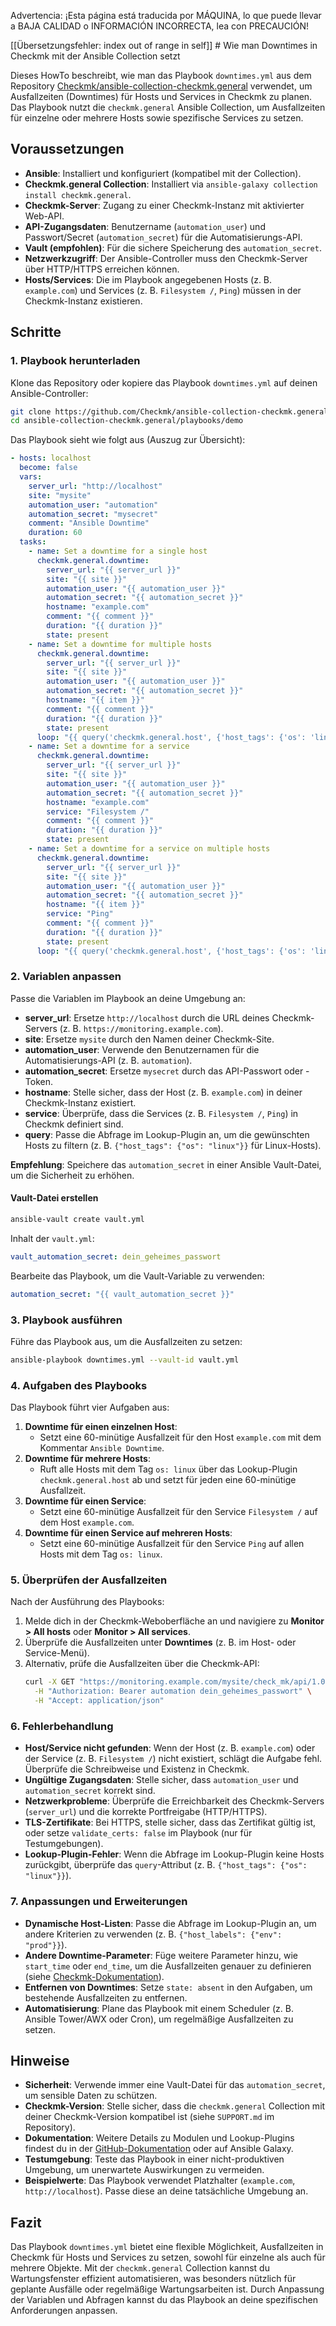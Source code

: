 Advertencia: ¡Esta página está traducida por MÁQUINA, lo que puede llevar a BAJA CALIDAD o INFORMACIÓN INCORRECTA, lea con PRECAUCIÓN!

[[Übersetzungsfehler: index out of range in self]] # Wie man Downtimes in Checkmk mit der Ansible Collection setzt

Dieses HowTo beschreibt, wie man das Playbook `downtimes.yml` aus dem Repository [Checkmk/ansible-collection-checkmk.general](https://github.com/Checkmk/ansible-collection-checkmk.general/blob/main/playbooks/demo/downtimes.yml) verwendet, um Ausfallzeiten (Downtimes) für Hosts und Services in Checkmk zu planen. Das Playbook nutzt die `checkmk.general` Ansible Collection, um Ausfallzeiten für einzelne oder mehrere Hosts sowie spezifische Services zu setzen.

## Voraussetzungen
- **Ansible**: Installiert und konfiguriert (kompatibel mit der Collection).
- **Checkmk.general Collection**: Installiert via `ansible-galaxy collection install checkmk.general`.
- **Checkmk-Server**: Zugang zu einer Checkmk-Instanz mit aktivierter Web-API.
- **API-Zugangsdaten**: Benutzername (`automation_user`) und Passwort/Secret (`automation_secret`) für die Automatisierungs-API.
- **Vault (empfohlen)**: Für die sichere Speicherung des `automation_secret`.
- **Netzwerkzugriff**: Der Ansible-Controller muss den Checkmk-Server über HTTP/HTTPS erreichen können.
- **Hosts/Services**: Die im Playbook angegebenen Hosts (z. B. `example.com`) und Services (z. B. `Filesystem /`, `Ping`) müssen in der Checkmk-Instanz existieren.

## Schritte

### 1. Playbook herunterladen
Klone das Repository oder kopiere das Playbook `downtimes.yml` auf deinen Ansible-Controller:

```bash
git clone https://github.com/Checkmk/ansible-collection-checkmk.general.git
cd ansible-collection-checkmk.general/playbooks/demo
```

Das Playbook sieht wie folgt aus (Auszug zur Übersicht):
```yaml
- hosts: localhost
  become: false
  vars:
    server_url: "http://localhost"
    site: "mysite"
    automation_user: "automation"
    automation_secret: "mysecret"
    comment: "Ansible Downtime"
    duration: 60
  tasks:
    - name: Set a downtime for a single host
      checkmk.general.downtime:
        server_url: "{{ server_url }}"
        site: "{{ site }}"
        automation_user: "{{ automation_user }}"
        automation_secret: "{{ automation_secret }}"
        hostname: "example.com"
        comment: "{{ comment }}"
        duration: "{{ duration }}"
        state: present
    - name: Set a downtime for multiple hosts
      checkmk.general.downtime:
        server_url: "{{ server_url }}"
        site: "{{ site }}"
        automation_user: "{{ automation_user }}"
        automation_secret: "{{ automation_secret }}"
        hostname: "{{ item }}"
        comment: "{{ comment }}"
        duration: "{{ duration }}"
        state: present
      loop: "{{ query('checkmk.general.host', {'host_tags': {'os': 'linux'}}, server_url=server_url, site=site, automation_user=automation_user, automation_secret=automation_secret) }}"
    - name: Set a downtime for a service
      checkmk.general.downtime:
        server_url: "{{ server_url }}"
        site: "{{ site }}"
        automation_user: "{{ automation_user }}"
        automation_secret: "{{ automation_secret }}"
        hostname: "example.com"
        service: "Filesystem /"
        comment: "{{ comment }}"
        duration: "{{ duration }}"
        state: present
    - name: Set a downtime for a service on multiple hosts
      checkmk.general.downtime:
        server_url: "{{ server_url }}"
        site: "{{ site }}"
        automation_user: "{{ automation_user }}"
        automation_secret: "{{ automation_secret }}"
        hostname: "{{ item }}"
        service: "Ping"
        comment: "{{ comment }}"
        duration: "{{ duration }}"
        state: present
      loop: "{{ query('checkmk.general.host', {'host_tags': {'os': 'linux'}}, server_url=server_url, site=site, automation_user=automation_user, automation_secret=automation_secret) }}"
```

### 2. Variablen anpassen
Passe die Variablen im Playbook an deine Umgebung an:
- **server_url**: Ersetze `http://localhost` durch die URL deines Checkmk-Servers (z. B. `https://monitoring.example.com`).
- **site**: Ersetze `mysite` durch den Namen deiner Checkmk-Site.
- **automation_user**: Verwende den Benutzernamen für die Automatisierungs-API (z. B. `automation`).
- **automation_secret**: Ersetze `mysecret` durch das API-Passwort oder -Token.
- **hostname**: Stelle sicher, dass der Host (z. B. `example.com`) in deiner Checkmk-Instanz existiert.
- **service**: Überprüfe, dass die Services (z. B. `Filesystem /`, `Ping`) in Checkmk definiert sind.
- **query**: Passe die Abfrage im Lookup-Plugin an, um die gewünschten Hosts zu filtern (z. B. `{"host_tags": {"os": "linux"}}` für Linux-Hosts).

**Empfehlung**: Speichere das `automation_secret` in einer Ansible Vault-Datei, um die Sicherheit zu erhöhen.

#### Vault-Datei erstellen
```bash
ansible-vault create vault.yml
```

Inhalt der `vault.yml`:
```yaml
vault_automation_secret: dein_geheimes_passwort
```

Bearbeite das Playbook, um die Vault-Variable zu verwenden:
```yaml
automation_secret: "{{ vault_automation_secret }}"
```

### 3. Playbook ausführen
Führe das Playbook aus, um die Ausfallzeiten zu setzen:

```bash
ansible-playbook downtimes.yml --vault-id vault.yml
```

### 4. Aufgaben des Playbooks
Das Playbook führt vier Aufgaben aus:
1. **Downtime für einen einzelnen Host**:
   - Setzt eine 60-minütige Ausfallzeit für den Host `example.com` mit dem Kommentar `Ansible Downtime`.
2. **Downtime für mehrere Hosts**:
   - Ruft alle Hosts mit dem Tag `os: linux` über das Lookup-Plugin `checkmk.general.host` ab und setzt für jeden eine 60-minütige Ausfallzeit.
3. **Downtime für einen Service**:
   - Setzt eine 60-minütige Ausfallzeit für den Service `Filesystem /` auf dem Host `example.com`.
4. **Downtime für einen Service auf mehreren Hosts**:
   - Setzt eine 60-minütige Ausfallzeit für den Service `Ping` auf allen Hosts mit dem Tag `os: linux`.

### 5. Überprüfen der Ausfallzeiten
Nach der Ausführung des Playbooks:
1. Melde dich in der Checkmk-Weboberfläche an und navigiere zu **Monitor > All hosts** oder **Monitor > All services**.
2. Überprüfe die Ausfallzeiten unter **Downtimes** (z. B. im Host- oder Service-Menü).
3. Alternativ, prüfe die Ausfallzeiten über die Checkmk-API:
   ```bash
   curl -X GET "https://monitoring.example.com/mysite/check_mk/api/1.0/domain-types/downtime/collections/all" \
     -H "Authorization: Bearer automation dein_geheimes_passwort" \
     -H "Accept: application/json"
   ```

### 6. Fehlerbehandlung
- **Host/Service nicht gefunden**: Wenn der Host (z. B. `example.com`) oder der Service (z. B. `Filesystem /`) nicht existiert, schlägt die Aufgabe fehl. Überprüfe die Schreibweise und Existenz in Checkmk.
- **Ungültige Zugangsdaten**: Stelle sicher, dass `automation_user` und `automation_secret` korrekt sind.
- **Netzwerkprobleme**: Überprüfe die Erreichbarkeit des Checkmk-Servers (`server_url`) und die korrekte Portfreigabe (HTTP/HTTPS).
- **TLS-Zertifikate**: Bei HTTPS, stelle sicher, dass das Zertifikat gültig ist, oder setze `validate_certs: false` im Playbook (nur für Testumgebungen).
- **Lookup-Plugin-Fehler**: Wenn die Abfrage im Lookup-Plugin keine Hosts zurückgibt, überprüfe das `query`-Attribut (z. B. `{"host_tags": {"os": "linux"}}`).

### 7. Anpassungen und Erweiterungen
- **Dynamische Host-Listen**: Passe die Abfrage im Lookup-Plugin an, um andere Kriterien zu verwenden (z. B. `{"host_labels": {"env": "prod"}}`).
- **Andere Downtime-Parameter**: Füge weitere Parameter hinzu, wie `start_time` oder `end_time`, um die Ausfallzeiten genauer zu definieren (siehe [Checkmk-Dokumentation](https://docs.checkmk.com/latest/en/rest_api.html)).
- **Entfernen von Downtimes**: Setze `state: absent` in den Aufgaben, um bestehende Ausfallzeiten zu entfernen.
- **Automatisierung**: Plane das Playbook mit einem Scheduler (z. B. Ansible Tower/AWX oder Cron), um regelmäßige Ausfallzeiten zu setzen.

## Hinweise
- **Sicherheit**: Verwende immer eine Vault-Datei für das `automation_secret`, um sensible Daten zu schützen.
- **Checkmk-Version**: Stelle sicher, dass die `checkmk.general` Collection mit deiner Checkmk-Version kompatibel ist (siehe `SUPPORT.md` im Repository).
- **Dokumentation**: Weitere Details zu Modulen und Lookup-Plugins findest du in der [GitHub-Dokumentation](https://github.com/Checkmk/ansible-collection-checkmk.general) oder auf Ansible Galaxy.
- **Testumgebung**: Teste das Playbook in einer nicht-produktiven Umgebung, um unerwartete Auswirkungen zu vermeiden.
- **Beispielwerte**: Das Playbook verwendet Platzhalter (`example.com`, `http://localhost`). Passe diese an deine tatsächliche Umgebung an.

## Fazit
Das Playbook `downtimes.yml` bietet eine flexible Möglichkeit, Ausfallzeiten in Checkmk für Hosts und Services zu setzen, sowohl für einzelne als auch für mehrere Objekte. Mit der `checkmk.general` Collection kannst du Wartungsfenster effizient automatisieren, was besonders nützlich für geplante Ausfälle oder regelmäßige Wartungsarbeiten ist. Durch Anpassung der Variablen und Abfragen kannst du das Playbook an deine spezifischen Anforderungen anpassen.
